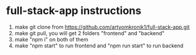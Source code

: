 # full-stack-app instructions
1) make git clone from https://github.com/artyomkronik1/full-stack-app.git
2) make git pull, you will get 2 folders "frontend" and "backend"
3) make "npm i" on both of them
4) make "npm start" to run frontend and "npm run start" to run backend 
